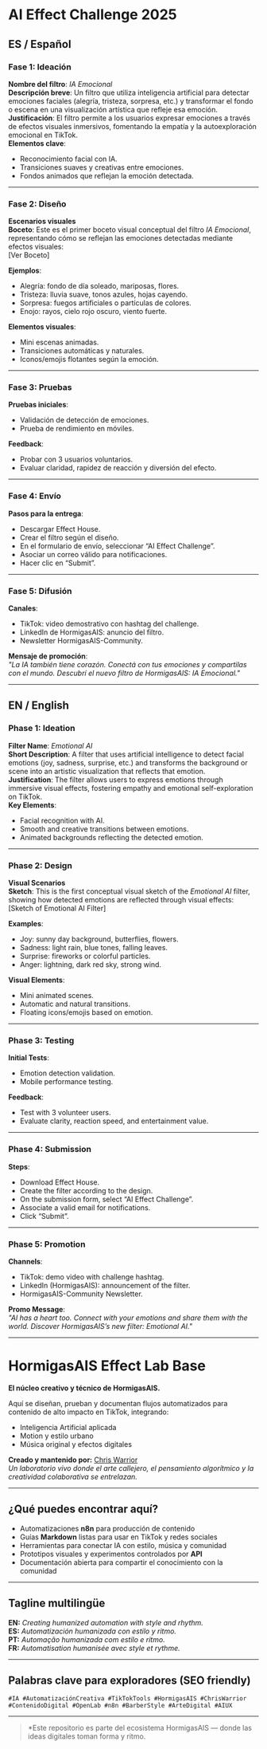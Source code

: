 # AI Effect Challenge 2025  

## ES / Español

### Fase 1: Ideación

**Nombre del filtro**: *IA Emocional*  
**Descripción breve**: Un filtro que utiliza inteligencia artificial para detectar emociones faciales (alegría, tristeza, sorpresa, etc.) y transformar el fondo o escena en una visualización artística que refleje esa emoción.  
**Justificación**: El filtro permite a los usuarios expresar emociones a través de efectos visuales inmersivos, fomentando la empatía y la autoexploración emocional en TikTok.  
**Elementos clave**:
- Reconocimiento facial con IA.
- Transiciones suaves y creativas entre emociones.
- Fondos animados que reflejan la emoción detectada.

---

### Fase 2: Diseño

**Escenarios visuales**  
**Boceto**: Este es el primer boceto visual conceptual del filtro *IA Emocional*, representando cómo se reflejan las emociones detectadas mediante efectos visuales:  
[Ver Boceto]

**Ejemplos**:
- Alegría: fondo de día soleado, mariposas, flores.
- Tristeza: lluvia suave, tonos azules, hojas cayendo.
- Sorpresa: fuegos artificiales o partículas de colores.
- Enojo: rayos, cielo rojo oscuro, viento fuerte.

**Elementos visuales**:
- Mini escenas animadas.
- Transiciones automáticas y naturales.
- Iconos/emojis flotantes según la emoción.

---

### Fase 3: Pruebas

**Pruebas iniciales**:
- Validación de detección de emociones.
- Prueba de rendimiento en móviles.

**Feedback**:
- Probar con 3 usuarios voluntarios.
- Evaluar claridad, rapidez de reacción y diversión del efecto.

---

### Fase 4: Envío

**Pasos para la entrega**:
- Descargar Effect House.
- Crear el filtro según el diseño.
- En el formulario de envío, seleccionar “AI Effect Challenge”.
- Asociar un correo válido para notificaciones.
- Hacer clic en “Submit”.

---

### Fase 5: Difusión

**Canales**:
- TikTok: video demostrativo con hashtag del challenge.
- LinkedIn de HormigasAIS: anuncio del filtro.
- Newsletter HormigasAIS-Community.

**Mensaje de promoción**:  
*"La IA también tiene corazón. Conectá con tus emociones y compartilas con el mundo. Descubrí el nuevo filtro de HormigasAIS: IA Emocional."*

---

## EN / English

### Phase 1: Ideation

**Filter Name**: *Emotional AI*  
**Short Description**: A filter that uses artificial intelligence to detect facial emotions (joy, sadness, surprise, etc.) and transforms the background or scene into an artistic visualization that reflects that emotion.  
**Justification**: The filter allows users to express emotions through immersive visual effects, fostering empathy and emotional self-exploration on TikTok.  
**Key Elements**:
- Facial recognition with AI.
- Smooth and creative transitions between emotions.
- Animated backgrounds reflecting the detected emotion.

---

### Phase 2: Design

**Visual Scenarios**  
**Sketch**: This is the first conceptual visual sketch of the *Emotional AI* filter, showing how detected emotions are reflected through visual effects:  
[Sketch of Emotional AI Filter]

**Examples**:
- Joy: sunny day background, butterflies, flowers.
- Sadness: light rain, blue tones, falling leaves.
- Surprise: fireworks or colorful particles.
- Anger: lightning, dark red sky, strong wind.

**Visual Elements**:
- Mini animated scenes.
- Automatic and natural transitions.
- Floating icons/emojis based on emotion.

---

### Phase 3: Testing

**Initial Tests**:
- Emotion detection validation.
- Mobile performance testing.

**Feedback**:
- Test with 3 volunteer users.
- Evaluate clarity, reaction speed, and entertainment value.

---

### Phase 4: Submission

**Steps**:
- Download Effect House.
- Create the filter according to the design.
- On the submission form, select “AI Effect Challenge”.
- Associate a valid email for notifications.
- Click “Submit”.

---

### Phase 5: Promotion

**Channels**:
- TikTok: demo video with challenge hashtag.
- LinkedIn (HormigasAIS): announcement of the filter.
- HormigasAIS-Community Newsletter.

**Promo Message**:  
*"AI has a heart too. Connect with your emotions and share them with the world. Discover HormigasAIS’s new filter: Emotional AI."*

---

# HormigasAIS Effect Lab Base

**El núcleo creativo y técnico de HormigasAIS.**

Aquí se diseñan, prueban y documentan flujos automatizados para contenido de alto impacto en TikTok, integrando:

- Inteligencia Artificial aplicada  
- Motion y estilo urbano  
- Música original y efectos digitales  

**Creado y mantenido por:** [Chris Warrior](https://github.com/Thrumanshow)  
_Un laboratorio vivo donde el arte callejero, el pensamiento algorítmico y la creatividad colaborativa se entrelazan._

---

## ¿Qué puedes encontrar aquí?

- Automatizaciones **n8n** para producción de contenido  
- Guías **Markdown** listas para usar en TikTok y redes sociales  
- Herramientas para conectar IA con estilo, música y comunidad  
- Prototipos visuales y experimentos controlados por **API**  
- Documentación abierta para compartir el conocimiento con la comunidad

---

## Tagline multilingüe

**EN:** *Creating humanized automation with style and rhythm.*  
**ES:** *Automatización humanizada con estilo y ritmo.*  
**PT:** *Automação humanizada com estilo e ritmo.*  
**FR:** *Automatisation humanisée avec style et rythme.*

---

## Palabras clave para exploradores (SEO friendly)

`#IA #AutomatizaciónCreativa #TikTokTools #HormigasAIS #ChrisWarrior #ContenidoDigital #OpenLab #n8n #BarberStyle #ArteDigital #AIUX`

---

> *Este repositorio es parte del ecosistema HormigasAIS — donde las ideas digitales toman forma y ritmo.
